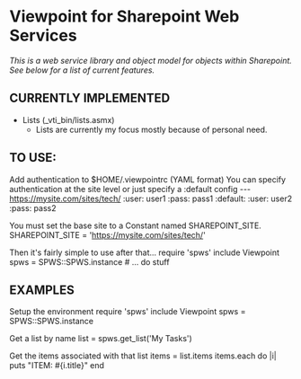Viewpoint for Sharepoint Web Services
================================
*This is a web service library and object model for objects within Sharepoint.*
*See below for a list of current features.*

CURRENTLY IMPLEMENTED
---------------------
* Lists (_vti_bin/lists.asmx)
  - Lists are currently my focus mostly because of personal need.


TO USE:
-------
Add authentication to $HOME/.viewpointrc (YAML format)
You can specify authentication at the site level or just specify a :default config
	--- 
	https://mysite.com/sites/tech/
		:user: user1
		:pass: pass1
	:default:
		:user: user2
		:pass: pass2

You must set the base site to a Constant named SHAREPOINT_SITE.
	SHAREPOINT_SITE = 'https://mysite.com/sites/tech/'

Then it's fairly simple to use after that...
	require 'spws'
	include Viewpoint
	spws = SPWS::SPWS.instance
	# ... do stuff


EXAMPLES
--------
Setup the environment
	require 'spws'
	include Viewpoint
	spws = SPWS::SPWS.instance

Get a list by name
	list = spws.get_list('My Tasks')

Get the items associated with that list
	items = list.items
	items.each do |i|
		puts "ITEM: #{i.title}"
	end
